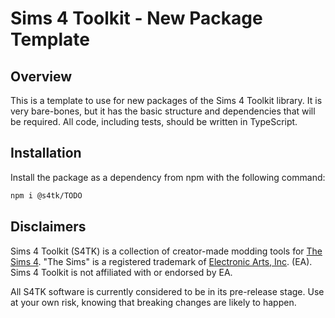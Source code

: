# Sims 4 Toolkit - New Package Template

## Overview

This is a template to use for new packages of the Sims 4 Toolkit library. It is very bare-bones, but it has the basic structure and dependencies that will be required. All code, including tests, should be written in TypeScript.

## Installation

Install the package as a dependency from npm with the following command:

```sh
npm i @s4tk/TODO
```

## Disclaimers

Sims 4 Toolkit (S4TK) is a collection of creator-made modding tools for [The Sims 4](https://www.ea.com/games/the-sims). "The Sims" is a registered trademark of [Electronic Arts, Inc](https://www.ea.com/). (EA). Sims 4 Toolkit is not affiliated with or endorsed by EA.

All S4TK software is currently considered to be in its pre-release stage. Use at your own risk, knowing that breaking changes are likely to happen.
